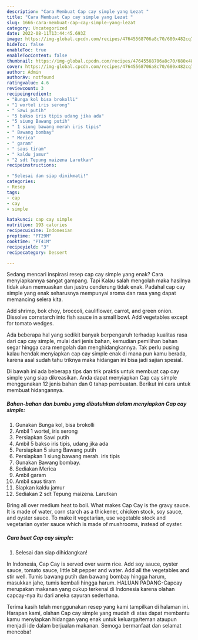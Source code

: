 ```yaml
---
description: "Cara Membuat Cap cay simple yang Lezat "
title: "Cara Membuat Cap cay simple yang Lezat "
slug: 1666-cara-membuat-cap-cay-simple-yang-lezat
category: Uncategorized
date: 2022-08-11T13:44:45.693Z
image: https://img-global.cpcdn.com/recipes/47645568706a8c70/680x482cq70/cap-cay-simple-foto-resep-utama.jpg
hideToc: false
enableToc: true
enableTocContent: false
thumbnail: https://img-global.cpcdn.com/recipes/47645568706a8c70/680x482cq70/cap-cay-simple-foto-resep-utama.jpg
cover: https://img-global.cpcdn.com/recipes/47645568706a8c70/680x482cq70/cap-cay-simple-foto-resep-utama.jpg
author: Admin
authorAv: notfound
ratingvalue: 4.6
reviewcount: 3
recipeingredient:
- "Bunga kol bisa brokolli"
- "1 wortel iris serong"
- " Sawi putih"
- "5 bakso iris tipis udang jika ada"
- "5 siung Bawang putih"
- " 1 siung bawang merah iris tipis"
- " Bawang bombay"
- " Merica"
- " garam"
- " saus tiram"
- " kaldu jamur"
- "2 sdt Tepung maizena Larutkan"
recipeinstructions:

- "Selesai dan siap dinikmati!"
categories:
- Resep
tags:
- cap
- cay
- simple

katakunci: cap cay simple 
nutrition: 193 calories
recipecuisine: Indonesian
preptime: "PT29M"
cooktime: "PT41M"
recipeyield: "3"
recipecategory: Dessert

---
```



Sedang mencari inspirasi resep cap cay simple yang enak? Cara menyiapkannya sangat gampang. Tapi Kalau salah mengolah maka hasilnya tidak akan memuaskan dan justru cenderung tidak enak. Padahal cap cay simple yang enak seharusnya mempunyai aroma dan rasa yang dapat memancing selera kita.


Add shrimp, bok choy, broccoli, cauliflower, carrot, and green onion. Dissolve cornstarch into fish sauce in a small bowl. Add vegetables except for tomato wedges.

Ada beberapa hal yang sedikit banyak berpengaruh terhadap kualitas rasa dari cap cay simple, mulai dari jenis bahan, kemudian pemilihan bahan segar hingga cara mengolah dan menghidangkannya. Tak perlu pusing kalau hendak menyiapkan cap cay simple enak di mana pun kamu berada, karena asal sudah tahu triknya maka hidangan ini bisa jadi sajian spesial.


Di bawah ini ada beberapa tips dan trik praktis untuk membuat cap cay simple yang siap dikreasikan. Anda dapat menyiapkan Cap cay simple menggunakan 12 jenis bahan dan 0 tahap pembuatan. Berikut ini cara untuk membuat hidangannya.

<!--inarticleads1-->

##### Bahan-bahan dan bumbu yang dibutuhkan dalam menyiapkan Cap cay simple:

1. Gunakan Bunga kol, bisa brokolli
1. Ambil 1 wortel, iris serong
1. Persiapkan  Sawi putih
1. Ambil 5 bakso iris tipis, udang jika ada
1. Persiapkan 5 siung Bawang putih
1. Persiapkan  1 siung bawang merah. iris tipis
1. Gunakan  Bawang bombay.
1. Sediakan  Merica
1. Ambil  garam
1. Ambil  saus tiram
1. Siapkan  kaldu jamur
1. Sediakan 2 sdt Tepung maizena. Larutkan


Bring all over medium heat to boil. What makes Cap Cay is the gravy sauce. It is made of water, corn starch as a thickener, chicken stock, soy sauce, and oyster sauce. To make it vegetarian, use vegetable stock and vegetarian oyster sauce which is made of mushrooms, instead of oyster. 

<!--inarticleads2-->

##### Cara buat Cap cay simple:


1. Selesai dan siap dihidangkan!

In Indonesia, Cap Cay is served over warm rice. Add soy sauce, oyster sauce, tomato sauce, little bit pepper and water. Add all the vegetables and stir well. Tumis bawang putih dan bawang bombay hingga harum, masukkan jahe, tumis kembali hingga harum. HALUAN PADANG-Capcay merupakan makanan yang cukup terkenal di Indonesia karena olahan capcay-nya itu dari aneka sayuran sederhana. 

Terima kasih telah menggunakan resep yang kami tampilkan di halaman ini. Harapan kami, olahan Cap cay simple yang mudah di atas dapat membantu kamu menyiapkan hidangan yang enak untuk keluarga/teman ataupun menjadi ide dalam berjualan makanan. Semoga bermanfaat dan selamat mencoba!
